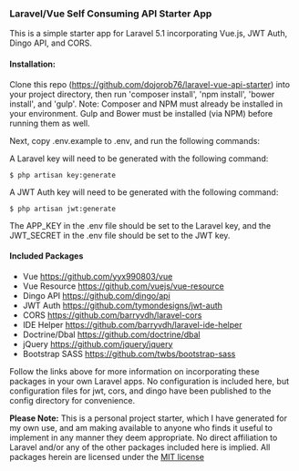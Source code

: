 ### Laravel/Vue Self Consuming API Starter App

This is a simple starter app for Laravel 5.1 incorporating Vue.js, JWT Auth, Dingo API, and CORS.

#### Installation:

Clone this repo (https://github.com/dojorob76/laravel-vue-api-starter) into your project directory, then run
'composer install', 'npm install', 'bower install', and 'gulp'. Note: Composer and NPM must already be installed
in your environment. Gulp and Bower must be installed (via NPM) before running them as well.

Next, copy .env.example to .env, and run the following commands:

A Laravel key will need to be generated with the following command:

    $ php artisan key:generate

A JWT Auth key will need to be generated with the following command:

    $ php artisan jwt:generate

The APP_KEY in the .env file should be set to the Laravel key, and the JWT_SECRET in the .env file should be set to
the JWT key.

#### Included Packages

* Vue https://github.com/yyx990803/vue
* Vue Resource https://github.com/vuejs/vue-resource
* Dingo API https://github.com/dingo/api
* JWT Auth https://github.com/tymondesigns/jwt-auth
* CORS https://github.com/barryvdh/laravel-cors
* IDE Helper https://github.com/barryvdh/laravel-ide-helper
* Doctrine/Dbal https://github.com/doctrine/dbal
* jQuery https://github.com/jquery/jquery
* Bootstrap SASS https://github.com/twbs/bootstrap-sass

Follow the links above for more information on incorporating these packages in your own Laravel apps. No
configuration is included here, but configuration files for jwt, cors, and dingo have been published to the config
directory for convenience.

**Please Note:** This is a personal project starter, which I have generated for my own use, and am making available
to anyone who finds it useful to implement in any manner they deem appropriate. No direct affiliation to Laravel and/or
any of the other packages included here is implied. All packages herein are licensed under the
[MIT license](http://opensource.org/licenses/MIT)